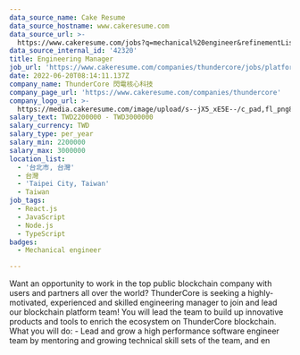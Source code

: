 ```yaml
---
data_source_name: Cake Resume
data_source_hostname: www.cakeresume.com
data_source_url: >-
  https://www.cakeresume.com/jobs?q=mechanical%20engineer&refinementList%5Blang_name%5D%5B0%5D=English&refinementList%5Bsalary_type%5D=per_year&range%5Bsalary_range%5D%5Bmin%5D=1000000&page=3
data_source_internal_id: '42320'
title: Engineering Manager
job_url: 'https://www.cakeresume.com/companies/thundercore/jobs/platform-manager'
date: 2022-06-20T08:14:11.137Z
company_name: ThunderCore 閃電核心科技
company_page_url: 'https://www.cakeresume.com/companies/thundercore'
company_logo_url: >-
  https://media.cakeresume.com/image/upload/s--jX5_xE5E--/c_pad,fl_png8,h_200,w_200/v1650534989/bd6cgyzbabyoxr9fceko.png
salary_text: TWD2200000 - TWD3000000
salary_currency: TWD
salary_type: per_year
salary_min: 2200000
salary_max: 3000000
location_list:
  - '台北市, 台灣'
  - 台灣
  - 'Taipei City, Taiwan'
  - Taiwan
job_tags:
  - React.js
  - JavaScript
  - Node.js
  - TypeScript
badges:
  - Mechanical engineer

---
```


Want an opportunity to work in the top public blockchain company with users and partners all over the world? ThunderCore is seeking a highly-motivated, experienced and skilled engineering manager to join and lead our blockchain platform team! You will lead the team to build up innovative products and tools to enrich the ecosystem on ThunderCore blockchain. What you will do: - Lead and grow a high performance software engineer team by mentoring and growing technical skill sets of the team, and en